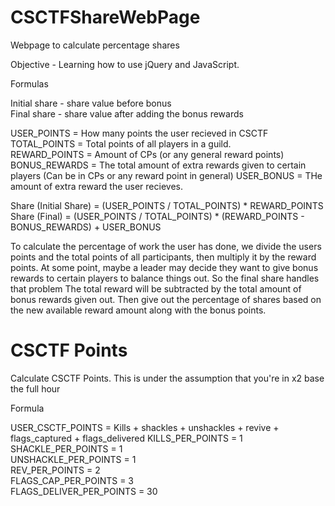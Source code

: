 # CSCTFShareWebPage
Webpage to calculate percentage shares

Objective - Learning how to use jQuery and JavaScript.

Formulas

Initial share - share value before bonus  
Final share - share value after adding the bonus rewards

USER_POINTS = How many points the user recieved in CSCTF  
TOTAL_POINTS = Total points of all players in a guild.  
REWARD_POINTS = Amount of CPs (or any general reward points)  
BONUS_REWARDS = The total amount of extra rewards given to certain players (Can be in CPs or any reward point in general) 
USER_BONUS = THe amount of extra reward the user recieves. 

Share (Initial Share) = (USER_POINTS / TOTAL_POINTS) * REWARD_POINTS  
Share (Final) = (USER_POINTS / TOTAL_POINTS) * (REWARD_POINTS - BONUS_REWARDS) + USER_BONUS

To calculate the percentage of work the user has done, we divide the users points and the total points of all participants, then multiply it by the reward points.
At some point, maybe a leader may decide they want to give bonus rewards to certain players to balance things out. So the final share handles that problem
The total reward will be subtracted by the total amount of bonus rewards given out. Then give out the percentage of shares based on the new available reward amount along with the bonus points.

# CSCTF Points
Calculate CSCTF Points. This is under the assumption that you're in x2 base the full hour

Formula

USER_CSCTF_POINTS = Kills + shackles + unshackles + revive + flags_captured + flags_delivered 
KILLS_PER_POINTS = 1  
SHACKLE_PER_POINTS = 1  
UNSHACKLE_PER_POINTS = 1  
REV_PER_POINTS = 2  
FLAGS_CAP_PER_POINTS = 3  
FLAGS_DELIVER_PER_POINTS = 30 
